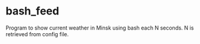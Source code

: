 # bash_feed
Program to show current weather in Minsk using bash each N seconds. N is retrieved from config file.
